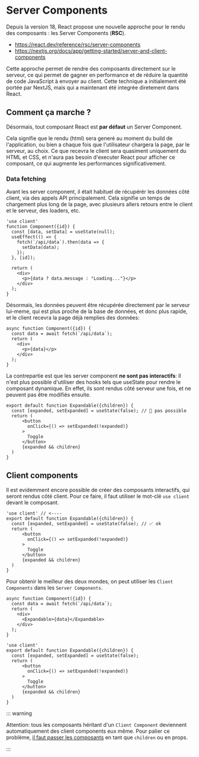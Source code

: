 # Server Components

Depuis la version 18, React propose une nouvelle approche pour le rendu des composants : les Server Components (**RSC**).

- https://react.dev/reference/rsc/server-components
- https://nextjs.org/docs/app/getting-started/server-and-client-components

Cette approche permet de rendre des composants directement sur le serveur, ce qui permet de gagner en performance et de réduire la quantité de code JavaScript à envoyer au client. Cette technique a initialement été portée par NextJS, mais qui a maintenant été integrée diretement dans React. 

## Comment ça marche ?

Désormais, tout composant React est **par défaut** un Server Component.

Cela signifie que le rendu (html) sera generé au moment du build de l'application, ou bien a chaque fois que l'utilisateur chargera la page, par le serveur, au choix. Ce que recevra le client sera quasiment uniquement du HTML et CSS, et n'aura pas besoin d'executer React pour afficher ce composant, ce qui augmente les performances significativement. 

### Data fetching

Avant les server component, il était habituel de récupérér les données côté client, via des appels API principalement. Cela signifie un temps de chargement plus long de la page, avec plusieurs allers retours entre le client et le serveur, des loaders, etc.

```tsx
'use client'
function Component({id}) {
  const [data, setData] = useState(null);
  useEffect(() => {
    fetch(`/api/data`).then(data => {
      setData(data);
    });
  }, [id]);
  
  return (
    <div>
      <p>{data ? data.message : "Loading..."}</p>
    </div>
  );
}
```

Désormais, les données peuvent être récupérée directement par le serveur lui-meme, qui est plus proche de la base de données, et donc plus rapide, et le client recevra la page déjà remplies des données:

```tsx
async function Component({id}) {
  const data = await fetch(`/api/data`);
  return (
    <div>
      <p>{data}</p>
    </div>
  );
}
```


La contrepartie est que les server component **ne sont pas interactifs**: Il n'est plus possible d'utiliser des hooks tels que useState pour rendre le composant dynamique. En effet, ils sont rendus côté serveur une fois, et ne peuvent pas être modifiés ensuite.

```tsx
export default function Expandable({children}) {
  const [expanded, setExpanded] = useState(false); // 🚨 pas possible
  return (
      <button
        onClick={() => setExpanded(!expanded)}
      >
        Toggle
      </button>
      {expanded && children}
  )
}
```
## Client components

Il est evidemment encore possible de créer des composants interactifs, qui seront rendus côté client. Pour ce faire, il faut utiliser le mot-clé `use client` devant le composant. 

```tsx
'use client' // <----
export default function Expandable({children}) {
  const [expanded, setExpanded] = useState(false); // ✅ ok
  return (
      <button
        onClick={() => setExpanded(!expanded)}
      >
        Toggle
      </button>
      {expanded && children}
  )
}
```

Pour obtenir le meilleur des deux mondes, on peut utiliser les `Client Components` dans les `Server Components`.

```tsx
async function Component({id}) {
  const data = await fetch(`/api/data`);
  return (
    <div>
      <Expandable>{data}</Expandable>
    </div>
  );
}
```


```tsx
'use client'
export default function Expandable({children}) {
  const [expanded, setExpanded] = useState(false);
  return (
      <button
        onClick={() => setExpanded(!expanded)}
      >
        Toggle
      </button>
      {expanded && children}
  )
}
```

::: warning

Attention: tous les composants héritant d'un `Client Component` deviennent automatiquement des client components eux même. Pour palier ce problème, [il faut passer les composants](https://nextjs.org/docs/app/building-your-application/rendering/composition-patterns#interleaving-server-and-client-components) en tant que `children` ou en props. 

:::
